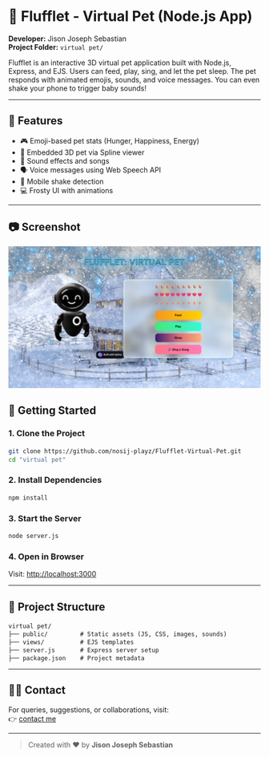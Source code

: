 
# 🐾 Flufflet - Virtual Pet (Node.js App)

**Developer:** Jison Joseph Sebastian  
**Project Folder:** `virtual pet/`  

Flufflet is an interactive 3D virtual pet application built with Node.js, Express, and EJS. Users can feed, play, sing, and let the pet sleep. The pet responds with animated emojis, sounds, and voice messages. You can even shake your phone to trigger baby sounds!

---

## 🌟 Features

- 🎮 Emoji-based pet stats (Hunger, Happiness, Energy)
- 🐶 Embedded 3D pet via Spline viewer
- 🎵 Sound effects and songs
- 🗣️ Voice messages using Web Speech API
- 📱 Mobile shake detection
- 💻 Frosty UI with animations

---
## 📷 Screenshot
![App Screenshot](Pics/Screenshot.png)

## 🚀 Getting Started

### 1. Clone the Project
```bash
git clone https://github.com/nosij-playz/Flufflet-Virtual-Pet.git
cd "virtual pet"
```

### 2. Install Dependencies
```bash
npm install
```

### 3. Start the Server
```bash
node server.js
```

### 4. Open in Browser
Visit: [http://localhost:3000](http://localhost:3000)

---

## 📁 Project Structure

```
virtual pet/
├── public/         # Static assets (JS, CSS, images, sounds)
├── views/          # EJS templates
├── server.js       # Express server setup
├── package.json    # Project metadata
```

---

## 🙋‍♂️ Contact

For queries, suggestions, or collaborations, visit:  
👉 [contact me](https://myporfolio-1o1h.onrender.com/contact)

---

> Created with ❤️ by **Jison Joseph Sebastian**
